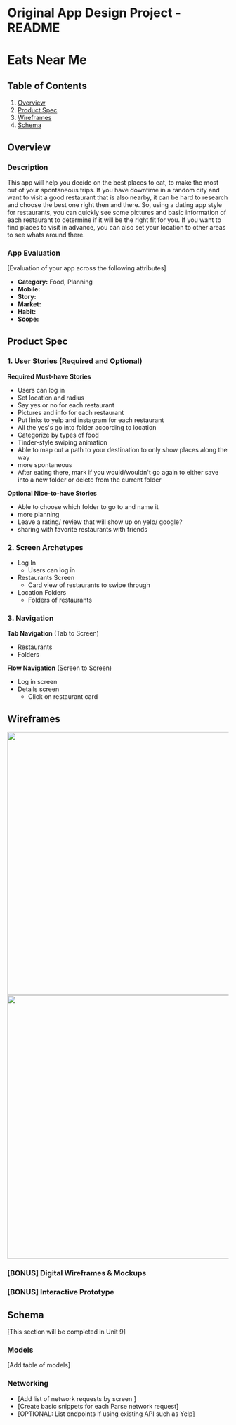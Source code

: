 Original App Design Project - README
===

# Eats Near Me

## Table of Contents
1. [Overview](#Overview)
1. [Product Spec](#Product-Spec)
1. [Wireframes](#Wireframes)
2. [Schema](#Schema)

## Overview
### Description
This app will help you decide on the best places to eat, to make the most out of your spontaneous trips. If you have downtime in a random city and want to visit a good restaurant that is also nearby, it can be hard to research and choose the best one right then and there. So, using a dating app style for restaurants, you can quickly see some pictures and basic information of each restaurant to determine if it will be the right fit for you. If you want to find places to visit in advance, you can also set your location to other areas to see whats around there.

### App Evaluation
[Evaluation of your app across the following attributes]
- **Category:** Food, Planning
- **Mobile:**
- **Story:**
- **Market:**
- **Habit:**
- **Scope:**

## Product Spec

### 1. User Stories (Required and Optional)

**Required Must-have Stories**

* Users can log in
* Set location and radius
* Say yes or no for each restaurant
* Pictures and info for each restaurant
* Put links to yelp and instagram for each restaurant
* All the yes's go into folder according to location
* Categorize by types of food 
* Tinder-style swiping animation
* Able to map out a path to your destination to only show places along the way
* more spontaneous
* After eating there, mark if you would/wouldn't go again to either save into a new folder or delete from the current folder

**Optional Nice-to-have Stories**
* Able to choose which folder to go to and name it
* more planning
* Leave a rating/ review that will show up on yelp/ google?
* sharing with favorite restaurants with friends

### 2. Screen Archetypes

* Log In
   * Users can log in
* Restaurants Screen
   * Card view of restaurants to swipe through
* Location Folders
   * Folders of restaurants


### 3. Navigation

**Tab Navigation** (Tab to Screen)

* Restaurants
* Folders

**Flow Navigation** (Screen to Screen)

* Log in screen
* Details screen
  * Click on restaurant card

## Wireframes
<img src="https://user-images.githubusercontent.com/65841983/173663414-cd67f451-f12e-41e0-98f0-4d5f3ca9667f.jpg" width=600>
<img src="https://user-images.githubusercontent.com/65841983/173663425-19b6364c-b975-4ad1-82a1-1b0b24282be2.jpg" width=600>

### [BONUS] Digital Wireframes & Mockups

### [BONUS] Interactive Prototype

## Schema 
[This section will be completed in Unit 9]
### Models
[Add table of models]
### Networking
- [Add list of network requests by screen ]
- [Create basic snippets for each Parse network request]
- [OPTIONAL: List endpoints if using existing API such as Yelp]
